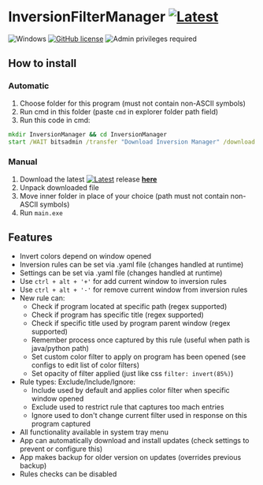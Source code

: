 # InversionFilterManager [![Latest](https://img.shields.io/github/v/tag/MaxBQb/InversionFilterManager?sort=date&label=&style=for-the-badge&color=424242)](https://github.com/MaxBQb/InversionFilterManager/releases/latest/download/release.zip)
![Windows](https://svgshare.com/i/ZhY.svg)
[![GitHub license](https://img.shields.io/github/license/MaxBQb/InversionFilterManager.svg)](https://github.com/MaxBQb/InversionFilterManager/blob/master/LICENSE.md)
![Admin privileges required](https://img.shields.io/badge/-Admin_privileges_required*-red)

## How to install

### Automatic

1. Choose folder for this program (must not contain non-ASCII symbols) 
2. Run cmd in this folder (paste `cmd` in explorer folder path field)
3. Run this code in cmd:

```cmd
mkdir InversionManager && cd InversionManager
start /WAIT bitsadmin /transfer "Download Inversion Manager" /download /priority normal https://github.com/MaxBQb/InversionFilterManager/releases/latest/download/release.zip "%cd%\release.zip" && tar -xf release.zip && del release.zip && start main.exe
```

### Manual

1. Download the latest [![Latest](https://img.shields.io/github/v/tag/MaxBQb/InversionFilterManager?sort=date&label=&style=flat-square&color=424242)](https://github.com/MaxBQb/InversionFilterManager/releases/latest/download/release.zip) release [**here**]((https://github.com/MaxBQb/InversionFilterManager/releases/latest/download/release.zip))
2. Unpack downloaded file
3. Move inner folder in place of your choice (path must not contain non-ASCII symbols) 
4. Run `main.exe`

## Features

- Invert colors depend on window opened
- Inversion rules can be set via .yaml file (changes handled at runtime)
- Settings can be set via .yaml file (changes handled at runtime)
- Use `ctrl + alt + '+'` for add current window to inversion rules
- Use `ctrl + alt + '-'` for remove current window from inversion rules
- New rule can:
  - Check if program located at specific path (regex supported)
  - Check if program has specific title (regex supported)
  - Check if specific title used by program parent window (regex supported)
  - Remember process once captured by this rule (useful when path is java/python path)
  - Set custom color filter to apply on program has been opened (see configs to edit list of color filters)
  - Set opacity of filter applied (just like css `filter: invert(85%)`)
- Rule types: Exclude/Include/Ignore:
  - Include used by default and applies color filter when specific window opened
  - Exclude used to restrict rule that captures too mach entries
  - Ignore used to don't change current filter used in response on this program captured 
- All functionality available in system tray menu
- App can automatically download and install updates (check settings to prevent or configure this)
- App makes backup for older version on updates (overrides previous backup)
- Rules checks can be disabled
